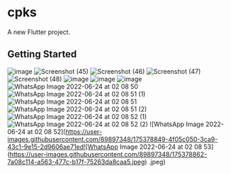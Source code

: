 # cpks

A new Flutter project.

## Getting Started
![image](https://user-images.githubusercontent.com/89897348/175358083-72c647e9-e9e0-48d2-af48-66e8593072f7.png)
![Screenshot (45)](https://user-images.githubusercontent.com/89897348/163684461-13824b3e-afe4-4b46-b005-3b17dbfc953d.png)
![Screenshot (46)](https://user-images.githubusercontent.com/89897348/163684469-4bf14674-bbe6-4ed5-9404-527350d27a3d.png)
![Screenshot (47)](https://user-images.githubusercontent.com/89897348/163684474-f9464d2a-3138-4bde-92d3-49ae13c9883a.png)
![Screenshot (48)](https://user-images.githubusercontent.com/89897348/163684480-71c2d405-7e63-44b6-aa14-2143458d61a4.png)
![image](https://user-images.githubusercontent.com/89897348/175359484-39de8f09-6737-4803-892e-279f8dc016cb.png)
![image](https://user-images.githubusercontent.com/89897348/175377222-b9995ef1-2335-41eb-9d3e-0c670caf54f4.png)
![image](https://user-images.githubusercontent.com/89897348/175377290-376dcdba-0ba0-4996-88e3-8176e54c27cd.png)
![WhatsApp Image 2022-06-24 at 02 08 50](https://user-images.githubusercontent.com/89897348/175378749-8ac81c55-4cba-40fd-af5f-460623d4744e.jpeg)
![WhatsApp Image 2022-06-24 at 02 08 51 (1)](https://user-images.githubusercontent.com/89897348/175378764-cf5ee80b-693f-4829-b995-92e3524596c7.jpeg)
![WhatsApp Image 2022-06-24 at 02 08 51](https://user-images.githubusercontent.com/89897348/175378773-385982cc-f6d3-40c3-8caf-3abae1083046.jpeg)
![WhatsApp Image 2022-06-24 at 02 08 51 (2)](https://user-images.githubusercontent.com/89897348/175378790-549c4e1e-19b7-4779-afd5-63745b6b0809.jpeg)
![WhatsApp Image 2022-06-24 at 02 08 52 (1)](https://user-images.githubusercontent.com/89897348/175378799-2a004a9c-5923-4b31-ac11-f0ccfabb422c.jpeg)
![WhatsApp Image 2022-06-24 at 02 08 52 (2)](https://user-images.githubusercontent.com/89897348/175378829-0b4c3f5a-4ebc-48e5-aeca-c026d2d062cd.jpeg)
![WhatsApp Image 2022-06-24 at 02 08 52](https://user-images.githubusercontent.com/89897348/175378849-4f05c050-3ca9-43c1-9e15-2d9606ae71ed![WhatsApp Image 2022-06-24 at 02 08 53](https://user-images.githubusercontent.com/89897348/175378862-7a08c114-a563-477c-b17f-75263da8caa5.jpeg)
.jpeg)
